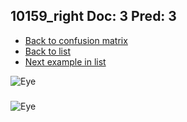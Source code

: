 ## 10159_right Doc: 3 Pred: 3
- [Back to confusion matrix](https://github.com/juliandewit/kaggle_retinopathy/blob/master/matrix.md)
- [Back to list](https://github.com/juliandewit/kaggle_retinopathy/blob/master/lists/33/list.md)
- [Next example in list](https://github.com/juliandewit/kaggle_retinopathy/blob/master/lists/33/10/10489_right.md)

![Eye](https://retinopaty.blob.core.windows.net/size1024/10159_right_3.jpeg)

### 

![Eye]()
